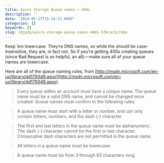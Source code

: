 ```yaml
---
title: Azure Storage Queue names + 400s
description: ''
date: '2014-05-27T15:24:21.000Z'
categories: []
keywords: []
slug: /@jpda/azure-storage-queue-names-400s-536cac5c7a6a
---
```


Keep ’em lowercase. They’re DNS names, so while the _should_ be case-insensitive, they are, in fact not. So if you’re getting 400s creating queues (since Bad Request is so helpful, an all) — make sure all of your queue names are lowercase.

Here are all of the queue naming rules, from [http://msdn.microsoft.com/en-us/library/dd179349.aspx](http://msdn.microsoft.com/en-us/library/dd179349.aspx):

> Every queue within an account must have a unique name. The queue name must be a valid DNS name, and cannot be changed once created. Queue names must confirm to the following rules:

> A queue name must start with a letter or number, and can only contain letters, numbers, and the dash (-) character.

> The first and last letters in the queue name must be alphanumeric. The dash (-) character cannot be the first or last character. Consecutive dash characters are not permitted in the queue name.

> All letters in a queue name must be lowercase.

> A queue name must be from 3 through 63 characters long.